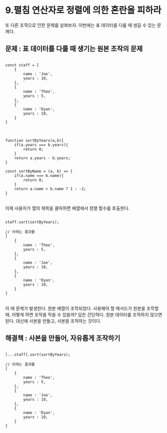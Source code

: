 # 9.펼침 연산자로 정렬에 의한 혼란을 피하라

또 다른 조작으로 인한 문제를 살펴보자. 이번에는 표 데이터를 다룰 때 생길 수 있는 문제다. 

## 문제 : 표 데이터를 다룰 때 생기는 원본 조작의 문제

<pre>
<code>
const staff = [
    {
        name : 'Joe',
        years : 10,
    },
    {
        name : 'Theo',
        years : 5,
    },
    {
        name : 'Dyan',
        years : 10,
    }
]
</code>
</pre>

<pre>
<code>
function sortByYears(a,b){
    if(a.years === b.years){
        return 0;
    }
    return a.years - b.years;
}

const sortByName = (a, b) => {
    if(a.name === b.name){
        return 0;
    }
    return a.name > b.name ? 1 : -1;
}
</code>
</pre>


이제 사용자가 열의 제목을 클릭하면 배열에서 정렬 함수를 호출한다. 


<pre>
<code>
staff.sort(sortByYears);

// 아래는 결과물
[
    {
        name : 'Theo',
        years : 5,
    },
    {
        name : 'Joe',
        years : 10,
    },
    {
        name : 'Dyan',
        years : 10,
    }
]
</code>
</pre>

이 때 문제가 발생한다. 원본 배열이 조작되었다.  사용해야 할 메서드가 원본을 조작할 때, 어떻게 하면 조작을 막을 수 있을까? 
답은 간단하다. 원본 데이터를 조작하지 않으면 된다. 대신에 사본을 만들고, 사본을 조작하는 것이다. 

## 해결책 : 사본을 만들어, 자유롭게 조작하기 


<pre>
<code>
[...staff].sort(sortByYears);

// 아래는 결과물
[
    {
        name : 'Theo',
        years : 5,
    },
    {
        name : 'Joe',
        years : 10,
    },
    {
        name : 'Dyan',
        years : 10,
    }
]
</code>
</pre>

